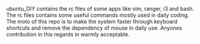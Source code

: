 ubuntu_DIY contains the rc files of some apps like vim, ranger, i3 and bash. The rc files contains some useful commands mostly used in daily coding. The moto of this repo is to make the system faster through keyboard shortcuts and remove the dependency of mouse in daily use. Anyones contribution in this regards in warmly acceptable. 
